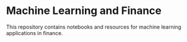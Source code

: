 # Machine Learning and Finance
This repository contains notebooks and resources for machine learning applications in finance.
